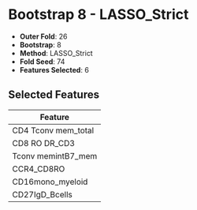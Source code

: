 # Bootstrap 8 - LASSO_Strict

- **Outer Fold**: 26
- **Bootstrap**: 8
- **Method**: LASSO_Strict
- **Fold Seed**: 74
- **Features Selected**: 6

## Selected Features

| Feature |
|---------|
| CD4 Tconv mem_total |
| CD8 RO DR_CD3 |
| Tconv memintB7_mem |
| CCR4_CD8RO |
| CD16mono_myeloid |
| CD27IgD_Bcells |
